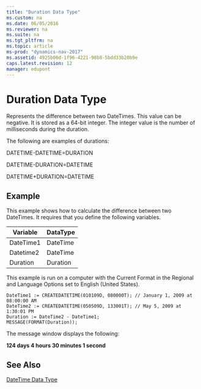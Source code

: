 ```yaml
---
title: "Duration Data Type"
ms.custom: na
ms.date: 06/05/2016
ms.reviewer: na
ms.suite: na
ms.tgt_pltfrm: na
ms.topic: article
ms-prod: "dynamics-nav-2017"
ms.assetid: 4925b06d-1f96-4221-98b8-5bdd33b20b9e
caps.latest.revision: 12
manager: edupont
---
```

# Duration Data Type
Represents the difference between two DateTimes. This value can be negative. It is stored as a 64\-bit integer. The integer value is the number of milliseconds during the duration.  
  
 The following are examples of durations:  
  
 DATETIME\-DATETIME\=DURATION  
  
 DATETIME\-DURATION\=DATETIME  
  
 DATETIME\+DURATION\=DATETIME  
  
## Example  
 This example shows how to calculate the difference between two DateTimes. It requires that you define the following variables.  
  
|Variable|DataType|  
|--------------|--------------|  
|DateTime1|DateTime|  
|Datetime2|DateTime|  
|Duration|Duration|  
  
 This example is run on a computer with the Current Format in the Regional and Language Options set to English \(United States\).  
  
```  
DateTime1 := CREATEDATETIME(010109D, 080000T); // January 1, 2009 at 08:00:00 AM  
DateTime2 := CREATEDATETIME(050509D, 133001T); // May 5, 2009 at 1:30:01 PM  
Duration := DateTime2 - DateTime1;  
MESSAGE(FORMAT(Duration));  
```  
  
 The message window displays the following:  
  
 **124 days 4 hours 30 minutes 1 second**  
  
## See Also  
 [DateTime Data Type](DateTime-Data-Type.md)